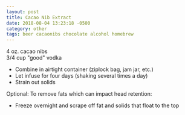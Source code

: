 ```yaml
---
layout: post
title: Cacao Nib Extract
date: 2018-08-04 13:23:18 -0500
category: other
tags: beer cacaonibs chocolate alcohol homebrew
---
```

4 oz. cacao nibs  
3/4 cup "good" vodka  
<ul>
 	<li>Combine in airtight container (ziplock bag, jam jar, etc.)</li>
 	<li>Let infuse for four days (shaking several times a day)</li>
 	<li>Strain out solids</li>
</ul>
Optional: To remove fats which can impact head retention:  
<ul>
 	<li>Freeze overnight and scrape off fat and solids that float to the top</li>
</ul>
